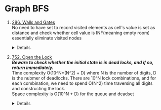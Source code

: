 # Graph BFS
1. [286. Walls and Gates](https://leetcode.com/problems/walls-and-gates)  
    No need to have set to record visited elements as cell's value is set as distance and check whether cell value is INF(meaning empty room) essentially eliminate visited nodes
    <details>

      ```python
      def wallsAndGates(self, rooms: List[List[int]]) -> None:
          INF = 2 ** 31 - 1
          queue = deque()
  
          for r in range(len(rooms)):
              for c in range(len(rooms[0])):
                  if rooms[r][c] == 0:
                      queue.append((r, c))
  
  
          while queue:
              row, col = queue.popleft()
  
              for rowOffset, colOffset in [(-1, 0), (0, 1), (1, 0), (0, -1)]:
                  nextRow = row + rowOffset
                  nextCol = col + colOffset
                  if nextRow < 0 or nextRow >= len(rooms) or nextCol < 0 or nextCol >= len(rooms[0]) or rooms[nextRow][nextCol] != INF:
                      continue
                  rooms[nextRow][nextCol] = rooms[row][col] + 1
                  queue.append((nextRow, nextCol))
      
      ```
    </details>

1. [752. Open the Lock](https://leetcode.com/problems/open-the-lock)  
    ***Beware to check whether the initial state is in dead locks, and if so, return immediately.***  
    Time complexity O(10^N*(N^2) + D) where N is the number of digits, D is the nubmer of deadlocks. There are 10^N lock combinations, and for each combination, we need to spend O(N^2) time traversing all digits and constructing the lock.  
Space complexity is O(10^N + D) for the queue and deadset 
    <details>

      ```python
        def getNeighbours(self, s):
            result = []
            for i in range(len(s)):
                digit = int(s[i])
                for move in [-1, 1]:
                    nextDigit = (digit + move) % 10
                    result.append(s[:i] + str(nextDigit) + s[i + 1:])
            return result  
    
        def openLock(self, deadends: List[str], target: str) -> int:
            deadSet = set(deadends)     
            initialState = "0000"
            if initialState in deadSet:
                return -1
                
            visited = set([initialState])
            queue = deque([initialState])
            turns = 0
            while queue:
                levelSize = len(queue)
                for _ in range(levelSize):
                    node = queue.popleft()
                    if node == target:
                        return turns
                    
                    for neighbour in self.getNeighbours(node):
                        if neighbour in visited or neighbour in deadSet:
                            continue
    
                        visited.add(neighbour)
                        queue.append(neighbour)
                turns += 1
    
            return -1
      
      ```
    </details>
